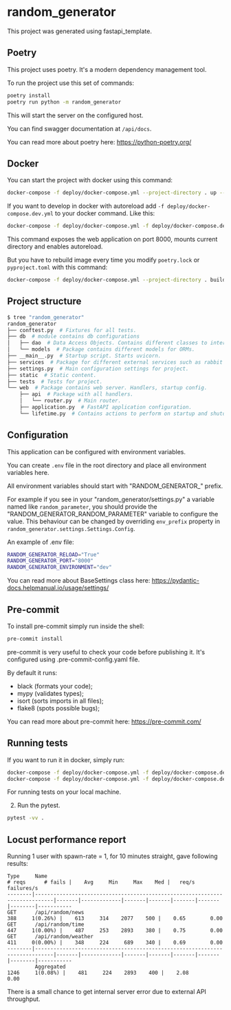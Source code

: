 # random_generator

This project was generated using fastapi_template.

## Poetry

This project uses poetry. It's a modern dependency management
tool.

To run the project use this set of commands:

```bash
poetry install
poetry run python -m random_generator
```

This will start the server on the configured host.

You can find swagger documentation at `/api/docs`.

You can read more about poetry here: https://python-poetry.org/

## Docker

You can start the project with docker using this command:

```bash
docker-compose -f deploy/docker-compose.yml --project-directory . up --build
```

If you want to develop in docker with autoreload add `-f deploy/docker-compose.dev.yml`
to your docker command.
Like this:

```bash
docker-compose -f deploy/docker-compose.yml -f deploy/docker-compose.dev.yml --project-directory . up --build
```

This command exposes the web application on port 8000, mounts current directory and
enables autoreload.

But you have to rebuild image every time you modify `poetry.lock` or `pyproject.toml`
with this command:

```bash
docker-compose -f deploy/docker-compose.yml --project-directory . build
```

## Project structure

```bash
$ tree "random_generator"
random_generator
├── conftest.py  # Fixtures for all tests.
├── db  # module contains db configurations
│   ├── dao  # Data Access Objects. Contains different classes to interact with database.
│   └── models  # Package contains different models for ORMs.
├── __main__.py  # Startup script. Starts uvicorn.
├── services  # Package for different external services such as rabbit or redis etc.
├── settings.py  # Main configuration settings for project.
├── static  # Static content.
├── tests  # Tests for project.
└── web  # Package contains web server. Handlers, startup config.
    ├── api  # Package with all handlers.
    │   └── router.py  # Main router.
    ├── application.py  # FastAPI application configuration.
    └── lifetime.py  # Contains actions to perform on startup and shutdown.
```

## Configuration

This application can be configured with environment variables.

You can create `.env` file in the root directory and place all
environment variables here.

All environment variables should start with "RANDOM_GENERATOR_" prefix.

For example if you see in your "random_generator/settings.py" a variable named like
`random_parameter`, you should provide the "RANDOM_GENERATOR_RANDOM_PARAMETER"
variable to configure the value. This behaviour can be changed by
overriding `env_prefix` property
in `random_generator.settings.Settings.Config`.

An example of .env file:

```bash
RANDOM_GENERATOR_RELOAD="True"
RANDOM_GENERATOR_PORT="8000"
RANDOM_GENERATOR_ENVIRONMENT="dev"
```

You can read more about BaseSettings class
here: https://pydantic-docs.helpmanual.io/usage/settings/

## Pre-commit

To install pre-commit simply run inside the shell:

```bash
pre-commit install
```

pre-commit is very useful to check your code before publishing it.
It's configured using .pre-commit-config.yaml file.

By default it runs:

* black (formats your code);
* mypy (validates types);
* isort (sorts imports in all files);
* flake8 (spots possible bugs);

You can read more about pre-commit here: https://pre-commit.com/

## Running tests

If you want to run it in docker, simply run:

```bash
docker-compose -f deploy/docker-compose.yml -f deploy/docker-compose.dev.yml --project-directory . run --build --rm api pytest -vv .
docker-compose -f deploy/docker-compose.yml -f deploy/docker-compose.dev.yml --project-directory . down
```

For running tests on your local machine.

2. Run the pytest.

```bash
pytest -vv .
```

## Locust performance report

Running 1 user with spawn-rate = 1, for 10 minutes straight, gave following
results:

```
Type     Name                                                                          # reqs      # fails |    Avg     Min     Max    Med |   req/s  failures/s
--------|----------------------------------------------------------------------------|-------|-------------|-------|-------|-------|-------|--------|-----------
GET      /api/random/news                                                                 388     1(0.26%) |    613     314    2077    500 |    0.65        0.00
GET      /api/random/time                                                                 447     1(0.00%) |    487     253    2893    380 |    0.75        0.00
GET      /api/random/weather                                                              411     0(0.00%) |    348     224     689    340 |    0.69        0.00
--------|----------------------------------------------------------------------------|-------|-------------|-------|-------|-------|-------|--------|-----------
         Aggregated                                                                      1246     1(0.08%) |    481     224    2893    400 |    2.08        0.00
```
There is a small chance to get internal server error due to external API throughput.
